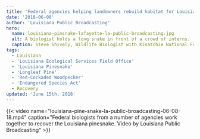 ```yaml
---
title: 'Federal agencies helping landowners rebuild habitat for Louisiana pinesnake'
date: '2018-06-08'
author: 'Louisiana Public Broadcasting'
hero:
  name: louisiana-pinsnake-lafayette-la-public-broadcasting.jpg
  alt: A biologist holds a long snake in front of a crowd of interns.
  caption: Steve Shively, Wildlife Biologist with Kisatchie National Forest shows off a Louisiana pinesnake. Photo courtesy of Louisiana Public Broadcasting.
tags:
  - Louisiana
  - 'Louisiana Ecological Services Field Office'
  - 'Louisiana Pinesnake'
  - 'Longleaf Pine'
  - 'Red-Cockaded Woodpecker'
  - 'Endangered Species Act'
  - Recovery
updated: 'June 15th, 2018'
---
```


{{< video name="louisiana-pine-snake-la-public-broadcasting-06-08-18.mp4" caption="Federal biologists from a number of agencies work together to recover the Louisiana pinesnake. Video by Louisiana Public Broadcasting" >}}
